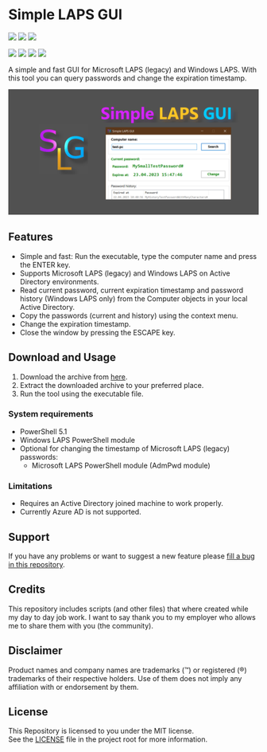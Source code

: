 # Simple LAPS GUI

<!-- Name des Repositories muss immer klein geschrieben werden. -->
<a href="https://github.com/htcfreek/SimpleLapsGui/releases"><img src="https://img.shields.io/github/release/htcfreek/SimpleLapsGui?label=stable+release"/></a> <a href="https://github.com/htcfreek/SimpleLapsGui/releases/latest"><img src="https://img.shields.io/github/release/htcfreek/SimpleLapsGui?include_prereleases&label=latest+release"/></a> <a href="LICENSE.md"><img src="https://img.shields.io/github/license/htcfreek/SimpleLapsGui" /></a>

<a href="https://github.com/htcfreek/SimpleLapsGui/releases"><img src="https://img.shields.io/github/downloads/htcfreek/SimpleLapsGui/total?label=Downloads"/></a> <a href="https://github.com/htcfreek/SimpleLapsGui/stargazers"><img src="https://img.shields.io/github/stars/htcfreek/SimpleLapsGui" /></a> <a href="https://github.com/htcfreek/SimpleLapsGui/watchers"><img src="https://img.shields.io/github/watchers/htcfreek/SimpleLapsGui" /></a> <a href="https://github.com/htcfreek/SimpleLapsGui/network/members"><img src="https://img.shields.io/github/forks/htcfreek/SimpleLapsGui" /></a>

A simple and fast GUI for Microsoft LAPS (legacy) and Windows LAPS. With this tool you can query passwords and change the expiration timestamp.

![Hero image for Simple LAPS GUI](/images/github-social-preview.png)

## Features

- Simple and fast: Run the executable, type the computer name and press the ENTER key.
- Supports Microsoft LAPS (legacy) and Windows LAPS on Active Directory environments.
- Read current password, current expiration timestamp and password history (Windows LAPS only) from the Computer objects in your local Active Directory.
- Copy the passwords (current and history) using the context menu.
- Change the expiration timestamp.
- Close the window by pressing the ESCAPE key.


## Download and Usage

1. Download the archive from [here](http://github.com/htcfreek/SimpleLapsGui/releases).
2. Extract the downloaded archive to your preferred place.
3. Run the tool using the executable file.

### System requirements
- PowerShell 5.1
- Windows LAPS PowerShell module
- Optional for changing the timestamp of Microsoft LAPS (legacy) passwords:
  - Microsoft LAPS PowerShell module (AdmPwd module)

### Limitations
- Requires an Active Directory joined machine to work properly.
- Currently Azure AD is not supported.

## Support

If you have any problems or want to suggest a new feature please [fill a bug in this repository](https://github.com/htcfreek/SimpleLapsGui/issues/new).

## Credits

This repository includes scripts (and other files) that where created while my day to day job work. I want to say thank you to my employer who allows me to share them with you (the community).

## Disclaimer

Product names and company names are trademarks (™) or registered (®) trademarks of their respective holders. Use of them does not imply any affiliation with or endorsement by them.

## License

This Repository is licensed to you under the MIT license.<br />
See the [LICENSE](LICENSE.md) file in the project root for more information.